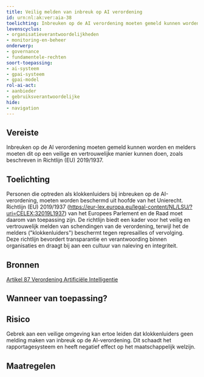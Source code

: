 ```yaml
---
title: Veilig melden van inbreuk op AI verordening 
id: urn:nl:ak:ver:aia-38
toelichting: Inbreuken op de AI verordening moeten gemeld kunnen worden en melders moeten dit op een veilige en vertrouwelijke manier kunnen doen, zoals beschreven in Richtlijn (EU) 2019/1937. 
levenscyclus:
- organisatieverantwoordelijkheden
- monitoring-en-beheer
onderwerp:
- governance
- fundamentele-rechten
soort-toepassing:
- ai-systeem
- gpai-systeem
- gpai-model
rol-ai-act:
- aanbieder
- gebruiksverantwoordelijke
hide:
- navigation
---
```


<!-- tags -->
## Vereiste

Inbreuken op de AI verordening moeten gemeld kunnen worden en melders moeten dit op een veilige en vertrouwelijke manier kunnen doen, zoals beschreven in Richtlijn (EU) 2019/1937.

## Toelichting

Personen die optreden als klokkenluiders bij inbreuken op de AI-verordening, moeten worden beschermd uit hoofde van het Unierecht.
Richtlijn (EU) 2019/1937 (https://eur-lex.europa.eu/legal-content/NL/LSU/?uri=CELEX:32019L1937) van het Europees Parlement en de Raad moet daarom van toepassing zijn.
De richtlijn biedt een kader voor het veilig en vertrouwelijk melden van schendingen van de verordening, terwijl het de melders ("klokkenluiders") beschermt tegen represailles of vervolging.
Deze richtlijn bevordert transparantie en verantwoording binnen organisaties en draagt bij aan een cultuur van naleving en integriteit.

## Bronnen
[Artikel 87 Verordening Artificiële Intelligentie](https://eur-lex.europa.eu/legal-content/NL/TXT/HTML/?uri=OJ:L_202401689#d1e7782-1-1)

## Wanneer van toepassing?


## Risico

Gebrek aan een veilige omgeving kan ertoe leiden dat klokkenluiders geen melding maken van inbreuk op de AI-verordening.
 Dit schaadt het rapportagesysteem en heeft negatief effect op het maatschappelijk welzijn.

## Maatregelen

<!-- list_maatregelen vereiste/aia-38-melding-inbreuk-op-ai-verordening no-search no-onderwerp no-rol no-levenscyclus -->
